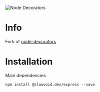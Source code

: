 ![Node Decorators](https://github.com/slowvoid/node-decorators/blob/main/decorators.png?raw=true)

# Info
Fork of [node-decorators](https://github.com/serhiisol/node-decorators)

# Installation
Main dependencies
```
npm install @slowvoid.dev/express --save
```
